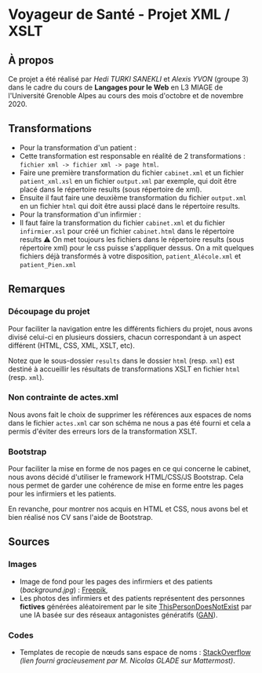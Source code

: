 # Voyageur de Santé - Projet XML / XSLT

## À propos

Ce projet a été réalisé par *Hedi TURKI SANEKLI* et *Alexis YVON* (groupe 3) dans le cadre du cours de **Langages pour le Web** en L3 MIAGE de l'Université Grenoble Alpes au cours des mois d'octobre et de novembre 2020.

## Transformations
* Pour la transformation d'un patient : 
* Cette transformation est responsable en réalité de 2 transformations : `fichier xml -> fichier xml -> page html`. 
* Faire une première transformation du fichier `cabinet.xml` et un fichier `patient_xml.xsl` en un fichier `output.xml` par exemple, qui doit être placé dans le répertoire results (sous répertoire de xml).
* Ensuite il faut faire une deuxième transformation du fichier `output.xml` en un fichier `html` qui doit être aussi placé dans le répertoire results.
* Pour la transformation d'un infirmier :
* Il faut faire la transformation du fichier `cabinet.xml` et du fichier `infirmier.xsl` pour créé un fichier `cabinet.html` dans le répertoire results
:warning: On met toujours les fichiers dans le répertoire results (sous répertoire xml) pour le css puisse s'appliquer dessus. On a mit quelques fichiers déjà transformés à votre disposition, `patient_Alécole.xml` et `patient_Pien.xml`


## Remarques

### Découpage du projet

Pour faciliter la navigation entre les différents fichiers du projet, nous avons divisé celui-ci en plusieurs dossiers, chacun correspondant à un aspect différent (HTML, CSS, XML, XSLT, etc).

Notez que le sous-dossier `results` dans le dossier `html` (resp. `xml`) est destiné à accueillir les résultats de transformations XSLT en fichier `html` (resp. `xml`).

### Non contrainte de actes.xml

Nous avons fait le choix de supprimer les références aux espaces de noms dans le fichier `actes.xml` car son schéma ne nous a pas été fourni et cela a permis d'éviter des erreurs lors de la transformation XSLT.

### Bootstrap

Pour faciliter la mise en forme de nos pages en ce qui concerne le cabinet, nous avons décidé d'utiliser le framework HTML/CSS/JS Bootstrap. Cela nous permet de garder une cohérence de mise en forme entre les pages pour les infirmiers et les patients.

En revanche, pour montrer nos acquis en HTML et CSS, nous avons bel et bien réalisé nos CV sans l'aide de Bootstrap.

## Sources

### Images

* Image de fond pour les pages des infirmiers et des patients (*background.jpg*) : [Freepik](https://fr.freepik.com/vecteurs-premium/modele-sans-couture-symbole-medical-foret-dentaire-seringue-pilule-fiole-adn_4370641.htm),
* Les photos des infirmiers et des patients représentent des personnes **fictives** générées aléatoirement par le site [ThisPersonDoesNotExist](https://thispersondoesnotexist.com/) par une IA basée sur des réseaux antagonistes génératifs ([GAN](https://en.wikipedia.org/wiki/Generative_adversarial_network)).

### Codes

* Templates de recopie de nœuds sans espace de noms : [StackOverflow](https://stackoverflow.com/a/20001084) *(lien fourni gracieusement par M. Nicolas GLADE sur Mattermost)*.
